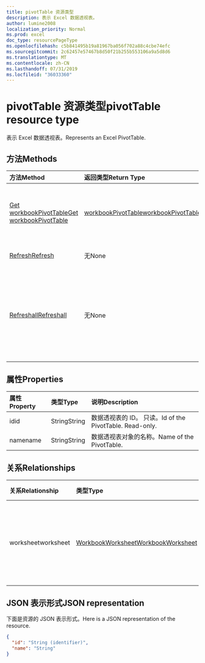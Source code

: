 ```yaml
---
title: pivotTable 资源类型
description: 表示 Excel 数据透视表。
author: lumine2008
localization_priority: Normal
ms.prod: excel
doc_type: resourcePageType
ms.openlocfilehash: c5b841495b19a81967ba056f702a88c4cbe74efc
ms.sourcegitcommit: 2c62457e57467b8d50f21b255b553106a9a5d8d6
ms.translationtype: MT
ms.contentlocale: zh-CN
ms.lasthandoff: 07/31/2019
ms.locfileid: "36033360"
---
```

# <a name="pivottable-resource-type"></a><span data-ttu-id="77d6c-103">pivotTable 资源类型</span><span class="sxs-lookup"><span data-stu-id="77d6c-103">pivotTable resource type</span></span>

<span data-ttu-id="77d6c-104">表示 Excel 数据透视表。</span><span class="sxs-lookup"><span data-stu-id="77d6c-104">Represents an Excel PivotTable.</span></span>

## <a name="methods"></a><span data-ttu-id="77d6c-105">方法</span><span class="sxs-lookup"><span data-stu-id="77d6c-105">Methods</span></span>

| <span data-ttu-id="77d6c-106">方法</span><span class="sxs-lookup"><span data-stu-id="77d6c-106">Method</span></span>           | <span data-ttu-id="77d6c-107">返回类型</span><span class="sxs-lookup"><span data-stu-id="77d6c-107">Return Type</span></span>    |<span data-ttu-id="77d6c-108">说明</span><span class="sxs-lookup"><span data-stu-id="77d6c-108">Description</span></span>|
|:---------------|:--------|:----------|
|[<span data-ttu-id="77d6c-109">Get workbookPivotTable</span><span class="sxs-lookup"><span data-stu-id="77d6c-109">Get workbookPivotTable</span></span>](../api/workbookpivottable-get.md) | [<span data-ttu-id="77d6c-110">workbookPivotTable</span><span class="sxs-lookup"><span data-stu-id="77d6c-110">workbookPivotTable</span></span>](workbookpivottable.md) |<span data-ttu-id="77d6c-111">读取 workbookPivotTable 对象的属性和关系。</span><span class="sxs-lookup"><span data-stu-id="77d6c-111">Read properties and relationships of workbookPivotTable object.</span></span>|
|[<span data-ttu-id="77d6c-112">Refresh</span><span class="sxs-lookup"><span data-stu-id="77d6c-112">Refresh</span></span>](../api/workbookpivottable-refresh.md)|<span data-ttu-id="77d6c-113">无</span><span class="sxs-lookup"><span data-stu-id="77d6c-113">None</span></span>|<span data-ttu-id="77d6c-114">刷新数据透视表。</span><span class="sxs-lookup"><span data-stu-id="77d6c-114">Refreshes the PivotTable.</span></span> |
|[<span data-ttu-id="77d6c-115">Refreshall</span><span class="sxs-lookup"><span data-stu-id="77d6c-115">Refreshall</span></span>](../api/workbookpivottable-refreshall.md)|<span data-ttu-id="77d6c-116">无</span><span class="sxs-lookup"><span data-stu-id="77d6c-116">None</span></span>|<span data-ttu-id="77d6c-p101">刷新给定工作表内的所有表。请注意，只能对数据透视表集合执行此操作。</span><span class="sxs-lookup"><span data-stu-id="77d6c-p101">Refresh all tables within given worksheet. Note that this action is available only on the pivot table collection.</span></span>|

## <a name="properties"></a><span data-ttu-id="77d6c-119">属性</span><span class="sxs-lookup"><span data-stu-id="77d6c-119">Properties</span></span>
| <span data-ttu-id="77d6c-120">属性</span><span class="sxs-lookup"><span data-stu-id="77d6c-120">Property</span></span>     | <span data-ttu-id="77d6c-121">类型</span><span class="sxs-lookup"><span data-stu-id="77d6c-121">Type</span></span>   |<span data-ttu-id="77d6c-122">说明</span><span class="sxs-lookup"><span data-stu-id="77d6c-122">Description</span></span>|
|:---------------|:--------|:----------|
|<span data-ttu-id="77d6c-123">id</span><span class="sxs-lookup"><span data-stu-id="77d6c-123">id</span></span>|<span data-ttu-id="77d6c-124">String</span><span class="sxs-lookup"><span data-stu-id="77d6c-124">String</span></span>| <span data-ttu-id="77d6c-p102">数据透视表的 ID。 只读。</span><span class="sxs-lookup"><span data-stu-id="77d6c-p102">Id of the PivotTable.   Read-only.</span></span>|
|<span data-ttu-id="77d6c-127">name</span><span class="sxs-lookup"><span data-stu-id="77d6c-127">name</span></span>|<span data-ttu-id="77d6c-128">String</span><span class="sxs-lookup"><span data-stu-id="77d6c-128">String</span></span>|<span data-ttu-id="77d6c-129">数据透视表对象的名称。</span><span class="sxs-lookup"><span data-stu-id="77d6c-129">Name of the PivotTable.</span></span>    |

## <a name="relationships"></a><span data-ttu-id="77d6c-130">关系</span><span class="sxs-lookup"><span data-stu-id="77d6c-130">Relationships</span></span>
| <span data-ttu-id="77d6c-131">关系</span><span class="sxs-lookup"><span data-stu-id="77d6c-131">Relationship</span></span> | <span data-ttu-id="77d6c-132">类型</span><span class="sxs-lookup"><span data-stu-id="77d6c-132">Type</span></span>   |<span data-ttu-id="77d6c-133">说明</span><span class="sxs-lookup"><span data-stu-id="77d6c-133">Description</span></span>|
|:---------------|:--------|:----------|
|<span data-ttu-id="77d6c-134">worksheet</span><span class="sxs-lookup"><span data-stu-id="77d6c-134">worksheet</span></span>|[<span data-ttu-id="77d6c-135">WorkbookWorksheet</span><span class="sxs-lookup"><span data-stu-id="77d6c-135">WorkbookWorksheet</span></span>](worksheet.md)| <span data-ttu-id="77d6c-136">包含当前 PivotTable 对象的工作表。</span><span class="sxs-lookup"><span data-stu-id="77d6c-136">The worksheet containing the current PivotTable.</span></span> <span data-ttu-id="77d6c-137">只读。</span><span class="sxs-lookup"><span data-stu-id="77d6c-137">Read-only.</span></span>   |

## <a name="json-representation"></a><span data-ttu-id="77d6c-138">JSON 表示形式</span><span class="sxs-lookup"><span data-stu-id="77d6c-138">JSON representation</span></span>
<span data-ttu-id="77d6c-139">下面是资源的 JSON 表示形式。</span><span class="sxs-lookup"><span data-stu-id="77d6c-139">Here is a JSON representation of the resource.</span></span>

<!-- {
  "blockType": "resource",
  "baseType": "microsoft.graph.entity",
  "optionalProperties": [

  ],
  "@odata.type": "microsoft.graph.workbookPivotTable"
}-->

```json
{
  "id": "String (identifier)",
  "name": "String"
}

```
